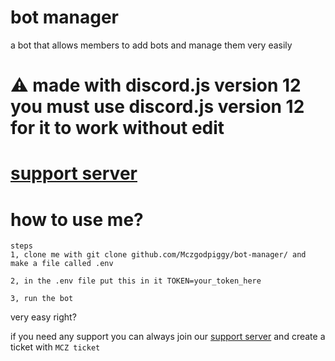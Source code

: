 # **bot manager**
a bot that allows members to add bots and manage them very easily
# **⚠️ made with discord.js version 12 you must use discord.js version 12 for it to work without edit**
# [support server](https://mczgodpiggyio.addbot.repl.co/dc)
# how to use me?
```
steps
1, clone me with git clone github.com/Mczgodpiggy/bot-manager/ and make a file called .env

2, in the .env file put this in it TOKEN=your_token_here

3, run the bot
```
very easy right?

if you need any support you can always join our [support server](https://mczgodpiggyio.addbot.repl.co/dc) and create a ticket with `MCZ ticket`
